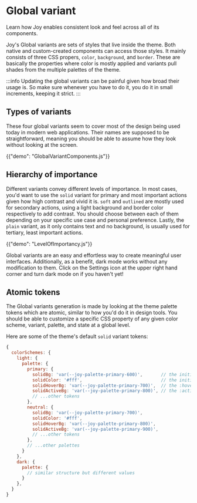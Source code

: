 # Global variant

<p class="description">Learn how Joy enables consistent look and feel across all of its components.</p>

<!-- The intention of the page is to describe the overall feature like "what is it?", "what it looks like?", other topics like "The why", "How to customize" etc. should be in another page.  -->

Joy's Global variants are sets of styles that live inside the theme.
Both native and custom-created components can access those styles.
It mainly consists of three CSS propers, `color`, `background`, and `border`.
These are basically the properties where color is mostly applied and variants pull shades from the multiple palettes of the theme.

:::info
Updating the global variants can be painful given how broad their usage is. So make sure whenever you have to do it, you do it in small increments, keeping it strict.
:::

<!-- Add a link to read more detail why we limit to these 3 properties -->

## Types of variants

These four global variants seem to cover most of the design being used today in modern web applications.
Their names are supposed to be straightforward, meaning you should be able to assume how they look without looking at the screen.

<!-- A demo of buttons with all variants -->

{{"demo": "GlobalVariantComponents.js"}}

## Hierarchy of importance

Different variants convey different levels of importance.
In most cases, you'd want to use the `solid` variant for primary and most important actions given how high contrast and vivid it is.
`soft` and `outlined` are mostly used for secondary actions, using a light background and border color respectively to add contrast.
You should choose between each of them depending on your specific use case and personal preference.
Lastly, the `plain` variant, as it only contains text and no background, is usually used for tertiary, least important actions.

<!-- A demo of small UIs that use different components with variants to showcase -->

{{"demo": "LevelOfImportancy.js"}}

Global variants are an easy and effortless way to create meaningful user interfaces.
Additionally, as a benefit, dark mode works without any modification to them.
Click on the Settings icon at the upper right hand corner and turn dark mode on if you haven't yet!

## Atomic tokens

The Global variants generation is made by looking at the theme palette tokens which are atomic, similar to how you'd do it in design tools.
You should be able to customize a specific CSS property of any given color scheme, variant, palette, and state at a global level.

Here are some of the theme's default `solid` variant tokens:

```js
{
  colorSchemes: {
    light: {
      palette: {
        primary: {
          solidBg: 'var(--joy-palette-primary-600)',       // the initial background
          solidColor: '#fff',                              // the initial color
          solidHoverBg: 'var(--joy-palette-primary-700)',  // the :hover background
          solidActiveBg: 'var(--joy-palette-primary-800)', // the :active background
          // ...other tokens
        },
        neutral: {
          solidBg: 'var(--joy-palette-primary-700)',
          solidColor: '#fff',
          solidHoverBg: 'var(--joy-palette-primary-800)',
          solidActiveBg: 'var(--joy-palette-primary-900)',
          // ...other tokens
        },
        // ...other palettes
      }
    },
    dark: {
      palette: {
        // similar structure but different values
      }
    },
  }
}
```
